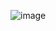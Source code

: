 ![image](https://user-images.githubusercontent.com/63789702/186236663-c7cb0aca-24ea-42c7-9745-9ccbcd30f99d.png)
